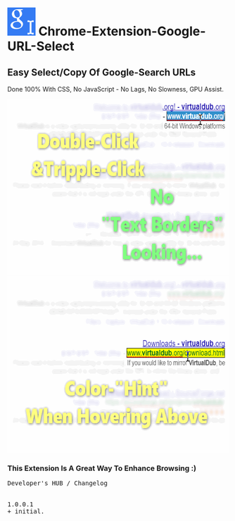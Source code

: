 <h1><img src="resources/icon.png" height="64" width="64"/> Chrome-Extension-Google-URL-Select</h1>

<h2>Easy Select/Copy Of Google-Search URLs</h2>

Done 100% With CSS,
No JavaScript - No Lags, No Slowness, GPU Assist.

<img height="400" width="640" src="resources/screenshot_1.png"/>
<br/>
<img height="400" width="640" src="resources/screenshot_2.png"/>

<h3>This Extension Is A Great Way To Enhance Browsing :)</h3>

<pre>
Developer's HUB / Changelog


1.0.0.1
+ initial.
</pre>

<!-- <a href="https://paypal.me/e1adkarak0"><img src="https://www.paypalobjects.com/webstatic/mktg/Logo/pp-logo-100px.png" alt="PayPal Donation"></a> -->